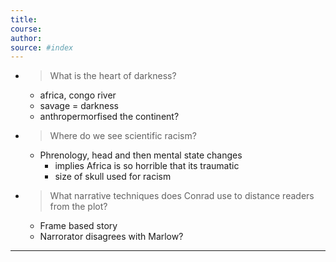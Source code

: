 ```yaml
---
title:  
course: 
author: 
source: #index
---
```


- > What is the heart of darkness?
	- africa, congo river
	- savage = darkness
	- anthropermorfised the continent?
- > Where do we see scientific racism?
	- Phrenology, head and then mental state changes
		- implies Africa is so horrible that its traumatic
		- size of skull used for racism
- > What narrative techniques does Conrad use to distance readers from the plot?
	- Frame based story
	- Narrorator disagrees with Marlow?

---
